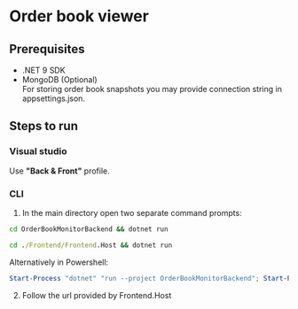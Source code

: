 # Order book viewer

## Prerequisites
- .NET 9 SDK
- MongoDB (Optional)  
For storing order book snapshots you may provide connection string in appsettings.json.

## Steps to run
### Visual studio
Use **"Back & Front"** profile.

### CLI  
1. In the main directory open two separate command prompts:
```cmd
cd OrderBookMonitorBackend && dotnet run
```
```cmd
cd ./Frontend/Frontend.Host && dotnet run
```

Alternatively in Powershell:

```powershell
Start-Process "dotnet" "run --project OrderBookMonitorBackend"; Start-Process "dotnet" "run --project Frontend/Frontend.Host"
```
2. Follow the url provided by Frontend.Host 

